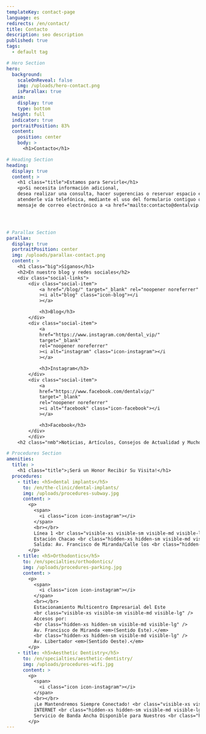 ```yaml
---
templateKey: contact-page
language: es
redirects: /en/contact/
title: Contacto
description: seo description
published: true
tags:
  - default tag

# Hero Section
hero:
  background:
    scaleOnReveal: false
    img: /uploads/hero-contact.png
    isParallax: true
  anim:
    display: true
    type: bottom
  height: full
  indicator: true
  portraitPosition: 83%
  content:
    position: center
    body: >
      <h1>Contacto</h1>

# Heading Section
heading:
  display: true
  content: >
    <h1 class="title">Estamos para Servirle</h1>
    <p>Si necesita información adicional,
    desea realizar una consulta, hacer sugerencias o reservar espacio en agenda; podemos
    atenderle vía telefónica, mediante el uso del formulario contiguo o enviando un
    mensaje de correo electrónico a <a href="mailto:contacto@dentalvip.com.ve" style="color:#91c508">contacto@dentalvip.com.ve</a></p>




# Parallax Section
parallax:
  display: true
  portraitPosition: center
  img: /uploads/parallax-contact.png
  content: >
    <h1 class="big">Síganos</h1>
    <h2>En nuestro blog y redes sociales</h2>
    <div class="social-links">
        <div class="social-item">
            <a href="/blog/" target="_blank" rel="noopener noreferrer"
            ><i alt="blog" class="icon-blog"></i
            ></a>

            <h3>Blog</h3>
        </div>
        <div class="social-item">
            <a
            href="https://www.instagram.com/dental_vip/"
            target="_blank"
            rel="noopener noreferrer"
            ><i alt="instagram" class="icon-instagram"></i
            ></a>

            <h3>Instagram</h3>
        </div>
        <div class="social-item">
            <a
            href="https://www.facebook.com/dentalvip/"
            target="_blank"
            rel="noopener noreferrer"
            ><i alt="facebook" class="icon-facebook"></i
            ></a>

            <h3>Facebook</h3>
        </div>
        </div>
    <h2 class="nmb">Noticias, Artículos, Consejos de Actualidad y Mucho Más...</h2>

# Procedures Section
amenities:
  title: >
    <h1 class="title">¡Será un Honor Recibir Su Visita!</h1>
  procedures:
    - title: <h5>dental implants</h5>
      to: /en/the-clinic/dental-implants/
      img: /uploads/procedures-subway.jpg
      content: >
        <p>
          <span>
            <i class="icon icon-instagram"></i>
          </span>
          <br></br>
          Línea 1 <br class="visible-xs visible-sm visible-md visible-lg">
          Estación Chacao <br class="hidden-xs hidden-sm visible-md visible-lg">
          Salida: Av. Francisco de Miranda/Calle los <br class="hidden-xs hidden-sm visible-md visible-lg">Maristas.
        </p>
    - title: <h5>Orthodontics</h5>
      to: /en/specialties/orthodontics/
      img: /uploads/procedures-parking.jpg
      content: >
        <p>
          <span>
            <i class="icon icon-instagram"></i>
          </span>
          <br></br>
          Estacionamiento Multicentro Empresarial del Este
          <br class="visible-xs visible-sm visible-md visible-lg" />
          Accesos por:
          <br class="hidden-xs hidden-sm visible-md visible-lg" />
          Av. Francisco de Miranda <em>(Sentido Este).</em>
          <br class="hidden-xs hidden-sm visible-md visible-lg" />
          Av. Libertador <em>(Sentido Oeste).</em>
        </p>
    - title: <h5>Aesthetic Dentistry</h5>
      to: /en/specialties/aesthetic-dentistry/
      img: /uploads/procedures-wifi.jpg
      content: > 
        <p>
          <span>
            <i class="icon icon-instagram"></i>
          </span>
          <br></br>
          ¡Le Mantendremos Siempre Conectado! <br class="visible-xs visible-sm visible-md visible-lg">
          INTERNET <br class="hidden-xs hidden-sm visible-md visible-lg">
          Servicio de Banda Ancha Disponible para Nuestros <br class="hidden-xs hidden-sm visible-md visible-lg"> Distinguidos Visitantes.
        </p>
---
```

